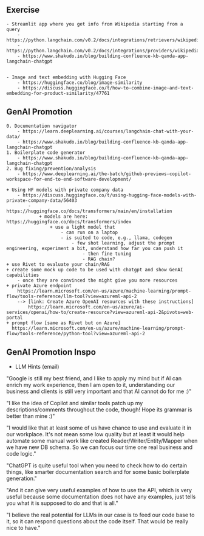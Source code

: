 ## Exercise
	- Streamlit app where you get info from Wikipedia starting from a query
		- https://python.langchain.com/v0.2/docs/integrations/retrievers/wikipedia/
		- https://python.langchain.com/v0.2/docs/integrations/providers/wikipedia/
		- https://www.shakudo.io/blog/building-confluence-kb-qanda-app-langchain-chatgpt
	
	
	- Image and text embedding with Hugging Face
		- https://huggingface.co/blog/image-similarity
		- https://discuss.huggingface.co/t/how-to-combine-image-and-text-embedding-for-product-similarity/47761 

## GenAI Promotion

	0. Documentation navigator
		- https://learn.deeplearning.ai/courses/langchain-chat-with-your-data/
		- https://www.shakudo.io/blog/building-confluence-kb-qanda-app-langchain-chatgpt
	1. Boilerplate code generator
		- https://www.shakudo.io/blog/building-confluence-kb-qanda-app-langchain-chatgpt
	2. Bug fixing/prevention/analysis	
		- https://www.deeplearning.ai/the-batch/github-previews-copilot-workspace-for-end-to-end-software-development/  

	+ Using HF models with private company data
		- https://discuss.huggingface.co/t/using-hugging-face-models-with-private-company-data/56403
			- https://huggingface.co/docs/transformers/main/en/installation
				+ models are here: https://huggingface.co/docs/transformers/index
					+ use a light model that 
						- can run on a laptop
						- is suited to code, e.g., llama, codegen
							- few shot learning, adjust the prompt engineering, experiment a bit, understand how far you can push it 
								- then fine tuning
								- RAG chain?
	+ use Rivet to evaluate your chain/RAG
	+ create some mock up code to be used with chatgpt and show GenAI capabilities
		- once they are convinced the might give you more resources
	+ private Azure endpoint
		https://learn.microsoft.com/en-us/azure/machine-learning/prompt-flow/tools-reference/llm-tool?view=azureml-api-2
		--> [link: Create Azure OpenAI resources with these instructions] 
			https://learn.microsoft.com/en-us/azure/ai-services/openai/how-to/create-resource?view=azureml-api-2&pivots=web-portal
	+ prompt flow [same as Rivet but on Azure]
	  https://learn.microsoft.com/en-us/azure/machine-learning/prompt-flow/tools-reference/python-tool?view=azureml-api-2

	


## GenAI Promotion Inspo

- LLM Hints (email)

"Google is still my best friend, and I like to apply my mind but if AI can enrich my work experience, then I am open to it, understanding our business and clients is still very important and that AI cannot do for me :)"

"I like the idea of Copilot and similar tools patch up my descriptions/comments throughout the code, though! Hope its grammar is better than mine :)"

"I would like that at least some of us have chance to use and evaluate it in our workplace. It's not mean some low quality but at least it would help automate some manual work like created Reader/Writer/Entity/Mapper when we have new DB schema. So we can focus our time one real business and code logic."

"ChatGPT is quite useful tool when you need to check how to do certain things, like smarter documentation search and for some basic boilerplate generation."

"And it can give very useful examples of how to use the API, which is very useful because some documentation does not have any examples, just tells you what it is supposed to do and that is all."

"I believe the real potential for LLMs in our case is to feed our code base to it, so it can respond questions about the code itself. That would be really nice to have."
